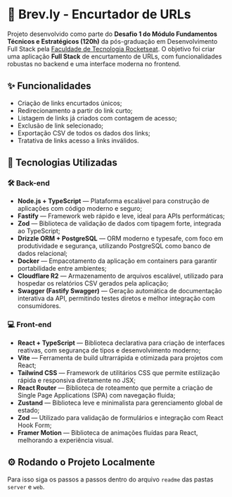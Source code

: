# 🧩 Brev.ly - Encurtador de URLs
Projeto desenvolvido como parte do **Desafio 1 do Módulo Fundamentos Técnicos e Estratégicos (120h)** da pós-graduação em Desenvolvimento Full Stack pela [Faculdade de Tecnologia Rocketseat](https://rocketseat.com.br).
O objetivo foi criar uma aplicação **Full Stack** de encurtamento de URLs, com funcionalidades robustas no backend e uma interface moderna no frontend.

## ✨ Funcionalidades
- Criação de links encurtados únicos;
- Redirecionamento a partir do link curto;
- Listagem de links já criados com contagem de acesso;
- Exclusão de link selecionado;
- Exportação CSV de todos os dados dos links;
- Tratativa de links acesso a links inválidos.

## 🧱 Tecnologias Utilizadas
### 🛠 Back-end
- **Node.js + TypeScript** — Plataforma escalável para construção de aplicações com código moderno e seguro;
- **Fastify** — Framework web rápido e leve, ideal para APIs performáticas;
- **Zod** — Biblioteca de validação de dados com tipagem forte, integrada ao TypeScript;
- **Drizzle ORM + PostgreSQL** — ORM moderno e typesafe, com foco em produtividade e segurança, utilizando PostgreSQL como banco de dados relacional;
- **Docker** — Empacotamento da aplicação em containers para garantir portabilidade entre ambientes;
- **Cloudflare R2** — Armazenamento de arquivos escalável, utilizado para hospedar os relatórios CSV gerados pela aplicação;
- **Swagger (Fastify Swagger)** — Geração automática de documentação interativa da API, permitindo testes diretos e melhor integração com consumidores.

### 💻 Front-end
- **React + TypeScript** — Biblioteca declarativa para criação de interfaces reativas, com segurança de tipos e desenvolvimento moderno;
- **Vite** — Ferramenta de build ultrarrápida e otimizada para projetos com React;
- **Tailwind CSS** — Framework de utilitários CSS que permite estilização rápida e responsiva diretamente no JSX;
- **React Router** — Biblioteca de roteamento que permite a criação de Single Page Applications (SPA) com navegação fluida;
- **Zustand** — Biblioteca leve e minimalista para gerenciamento global de estado;
- **Zod** — Utilizado para validação de formulários e integração com React Hook Form;
- **Framer Motion** — Biblioteca de animações fluídas para React, melhorando a experiência visual.

## ⚙️ Rodando o Projeto Localmente

Para isso siga os passos a passos dentro do arquivo `readme` das pastas `server` e `web`.
